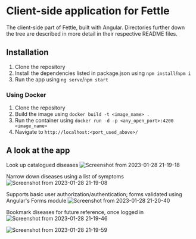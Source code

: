 # Client-side application for Fettle

The client-side part of Fettle, built with Angular. Directories further down the tree are described in more detail in their respective README files.

## Installation

1. Clone the repository
2. Install the dependencies listed in package.json using `npm install`/`npm i`
3. Run the app using `ng serve`/`npm start`

### Using Docker

1. Clone the repository
2. Build the image using `docker build -t <image_name> .`
3. Run the container using `docker run -d -p <any_open_port>:4200 <image_name>`
4. Navigate to `http://localhost:<port_used_above>/`

## A look at the app

Look up catalogued diseases
![Screenshot from 2023-01-28 21-19-18](https://user-images.githubusercontent.com/78612244/215276380-f334f1bc-78d1-40da-a7c6-a5f775bba79c.png)

Narrow down diseases using a list of symptoms
![Screenshot from 2023-01-28 21-19-08](https://user-images.githubusercontent.com/78612244/215276409-aef94ba6-5adf-46bc-a9b1-66ad630f1917.png)

Supports basic user authorization/authentication; forms validated using Angular's Forms module
![Screenshot from 2023-01-28 21-20-40](https://user-images.githubusercontent.com/78612244/215276417-d6d28369-20af-4350-a652-196a5f47263d.png)

Bookmark diseases for future reference, once logged in
![Screenshot from 2023-01-28 21-19-46](https://user-images.githubusercontent.com/78612244/215276452-bd8966ba-cf72-41dc-8b4f-181288b11ef5.png)

![Screenshot from 2023-01-28 21-19-59](https://user-images.githubusercontent.com/78612244/215276465-eb6bc645-e2e5-4ac9-a9d6-2b51769dc618.png)
